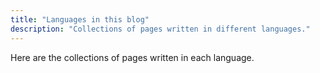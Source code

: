 ```yaml
---
title: "Languages in this blog"
description: "Collections of pages written in different languages."
---
```

Here are the collections of pages written in each language.